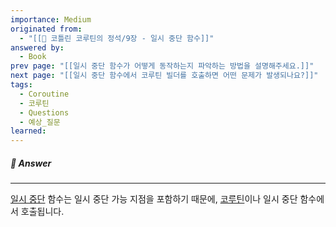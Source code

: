 ```yaml
---
importance: Medium
originated from:
  - "[[📘 코틀린 코루틴의 정석/9장 - 일시 중단 함수]]"
answered by:
  - Book
prev page: "[[일시 중단 함수가 어떻게 동작하는지 파악하는 방법을 설명해주세요.]]"
next page: "[[일시 중단 함수에서 코루틴 빌더를 호출하면 어떤 문제가 발생되나요?]]"
tags:
  - Coroutine
  - 코루틴
  - Questions
  - 예상_질문
learned:
---
```

##### 💬 Answer
---
[일시 중단](일시%20중단.md) 함수는 일시 중단 가능 지점을 포함하기 때문에, [코루틴](코루틴.md)이나 일시 중단 함수에서 호출됩니다.
